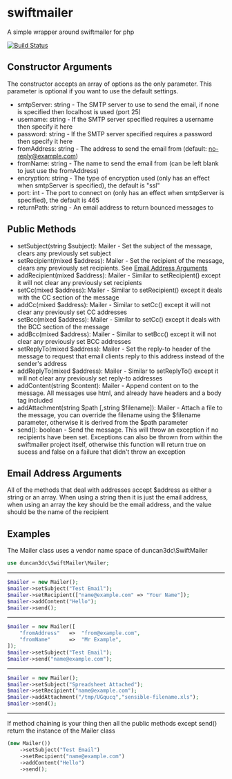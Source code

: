 swiftmailer
===========

A simple wrapper around swiftmailer for php

[![Build Status](https://travis-ci.org/duncan3dc/swiftmailer.svg?branch=master)](https://travis-ci.org/duncan3dc/swiftmailer)


Constructor Arguments
---------------------
The constructor accepts an array of options as the only parameter. This parameter is optional if you want to use the default settings.
* smtpServer: string - The SMTP server to use to send the email, if none is specified then localhost is used (port 25)
* username: string - If the SMTP server specified requires a username then specify it here
* password: string - If the SMTP server specified requires a password then specify it here
* fromAddress: string - The address to send the email from (default: no-reply@example.com)
* fromName: string - The name to send the email from (can be left blank to just use the fromAddress)
* encryption: string - The type of encryption used (only has an effect when smtpServer is specified), the default is "ssl"
* port: int - The port to connect on (only has an effect when smtpServer is specified), the default is 465
* returnPath: string - An email address to return bounced messages to


Public Methods
--------------
* setSubject(string $subject): Mailer - Set the subject of the message, clears any previously set subject
* setRecipient(mixed $address): Mailer - Set the recipient of the message, clears any previously set recipients. See [Email Address Arguments](#email-address-arguments)
* addRecipient(mixed $address): Mailer - Similar to setRecipient() except it will not clear any previously set recipients
* setCc(mixed $address): Mailer - Similar to setRecipient() except it deals with the CC section of the message
* addCc(mixed $address): Mailer - Similar to setCc() except it will not clear any previously set CC addresses
* setBcc(mixed $address): Mailer - Similar to setCc() except it deals with the BCC section of the message
* addBcc(mixed $address): Mailer - Similar to setBcc() except it will not clear any previously set BCC addresses
* setReplyTo(mixed $address): Mailer - Set the reply-to header of the message to request that email clients reply to this address instead of the sender's address
* addReplyTo(mixed $address): Mailer - Similar to setReplyTo() except it will not clear any previously set reply-to addresses
* addContent(string $content): Mailer - Append content on to the message. All messages use html, and already have headers and a body tag included
* addAttachment(string $path [,string $filename]): Mailer - Attach a file to the message, you can override the filename using the $filename parameter, otherwise it is derived from the $path parameter
* send(): boolean - Send the message. This will throw an exception if no recipients have been set. Exceptions can also be thrown from within the swiftmailer project itself, otherwise this function will return true on sucess and false on a failure that didn't throw an exception


Email Address Arguments
-----------------------
All of the methods that deal with addresses accept $address as either a string or an array. When using a string then it is just the email address, when using an array the key should be the email address, and the value should be the name of the recipient


Examples
--------

The Mailer class uses a vendor name space of duncan3dc\SwiftMailer
```php
use duncan3dc\SwiftMailer\Mailer;
```

-------------------

```php
$mailer = new Mailer();
$mailer->setSubject("Test Email");
$mailer->setRecipient(["name@example.com" => "Your Name"]);
$mailer->addContent("Hello");
$mailer->send();
```

-------------------

```php
$mailer = new Mailer([
    "fromAddress"   =>  "from@example.com",
    "fromName"      =>  "Mr Example",
]);
$mailer->setSubject("Test Email");
$mailer->send("name@example.com");
```

-------------------

```php
$mailer = new Mailer();
$mailer->setSubject("Spreadsheet Attached");
$mailer->setRecipient("name@example.com");
$mailer->addAttachment("/tmp/UGqucq","sensible-filename.xls");
$mailer->send();
```

-------------------

If method chaining is your thing then all the public methods except send() return the instance of the Mailer class
```php
(new Mailer())
    ->setSubject("Test Email")
    ->setRecipient("name@example.com")
    ->addContent("Hello")
    ->send();
```
